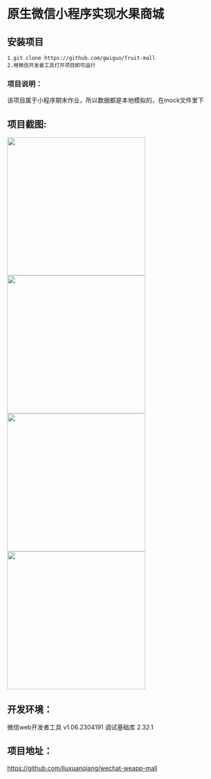 # 原生微信小程序实现水果商城
## 安装项目
```
1.git clone https://github.com/gwiguo/fruit-mall
2.用微信开发者工具打开项目即可运行
```
### 项目说明：
该项目属于小程序期末作业，所以数据都是本地模拟的，在mock文件里下

## 项目截图:

<img src="https://github.com/gwiguo/fruit-mall/blob/master/screenshot/Snipaste_2023-06-22_21-52-56.png" width="320px" style="display:inline;">

<img src="https://github.com/gwiguo/fruit-mall/blob/master/screenshot/Snipaste_2023-06-22_21-53-24.png" width="320px" style="display:inline;">

<img src="https://github.com/gwiguo/fruit-mall/blob/master/screenshot/Snipaste_2023-06-22_21-53-34.png" width="320px" style="display:inline;">

<img src="https://github.com/gwiguo/fruit-mall/blob/master/screenshot/Snipaste_2023-06-22_21-53-41.png" width="320px" style="display:inline;"> 

## 开发环境：
微信web开发者工具 v1.06.2304191
调试基础库 2.32.1

## 项目地址：
https://github.com/liuxuanqiang/wechat-weapp-mall